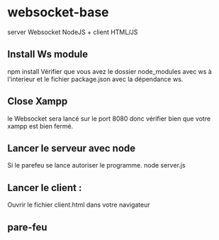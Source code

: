 # websocket-base
server Websocket NodeJS + client HTML/JS

## Install Ws module
npm install 
Vérifier que vous avez le dossier node_modules avec ws à l'interieur 
et le fichier package.json avec la dépendance ws.

## Close Xampp
le Websocket sera lancé sur le port 8080 donc vérifier bien que votre xampp est bien fermé.

## Lancer le serveur avec node
Si le parefeu se lance autoriser le programme.
node server.js

## Lancer le client :
Ouvrir le fichier client.html dans votre navigateur

## pare-feu